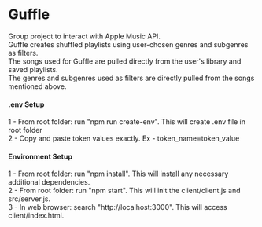 # Guffle
Group project to interact with Apple Music API.<br>
Guffle creates shuffled playlists using user-chosen genres and subgenres as filters.<br>
The songs used for Guffle are pulled directly from the user's library and saved playlists.<br>
The genres and subgenres used as filters are directly pulled from the songs mentioned above.<br>

#### .env Setup
1 - From root folder: run "npm run create-env". This will create .env file in root folder<br>
2 - Copy and paste token values exactly. Ex - token_name=token_value<br>

#### Environment Setup
1 - From root folder: run "npm install". This will install any necessary additional dependencies.<br>
2 - From root folder: run "npm start". This will init the client/client.js and src/server.js.<br>
3 - In web browser: search "http://localhost:3000". This will access client/index.html.<br>

